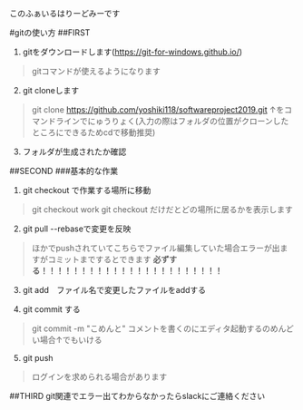 このふぁいるはりーどみーです

#gitの使い方
  ##FIRST
  1. gitをダウンロードします(https://git-for-windows.github.io/)
  > gitコマンドが使えるようになります

  2. git cloneします
  >git clone https://github.com/yoshiki118/softwareproject2019.git
  >↑をコマンドラインでにゅうりょく(入力の際はフォルダの位置がクローンしたところにできるためcdで移動推奨)

  3. フォルダが生成されたか確認

  ##SECOND
  ###基本的な作業
  1. git checkout で作業する場所に移動
  > git checkout work
  > git checkout だけだとどの場所に居るかを表示します

  2. git pull --rebaseで変更を反映
  > ほかでpushされていてこちらでファイル編集していた場合エラーが出ますがコミットまでするとできます
  > **必ずする！！！！！！！！！！！！！！！！！！！！！！！**

  3. git add　ファイル名で変更したファイルをaddする

  4. git commit する
  >git commit -m "こめんと"
  >コメントを書くのにエディタ起動するのめんどい場合↑でもいける

  5. git push
  > ログインを求められる場合があります

  ##THIRD
  git関連でエラー出てわからなかったらslackにご連絡ください
